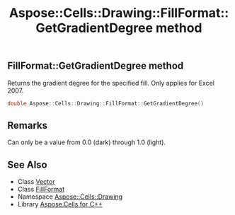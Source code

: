 ﻿---
title: Aspose::Cells::Drawing::FillFormat::GetGradientDegree method
linktitle: GetGradientDegree
second_title: Aspose.Cells for C++ API Reference
description: 'Aspose::Cells::Drawing::FillFormat::GetGradientDegree method. Returns the gradient degree for the specified fill. Only applies for Excel 2007 in C++.'
type: docs
weight: 1800
url: /cpp/aspose.cells.drawing/fillformat/getgradientdegree/
---
## FillFormat::GetGradientDegree method


Returns the gradient degree for the specified fill. Only applies for Excel 2007.

```cpp
double Aspose::Cells::Drawing::FillFormat::GetGradientDegree()
```

## Remarks


Can only be a value from 0.0 (dark) through 1.0 (light).
## See Also

* Class [Vector](../../../aspose.cells/vector/)
* Class [FillFormat](../)
* Namespace [Aspose::Cells::Drawing](../../)
* Library [Aspose.Cells for C++](../../../)
